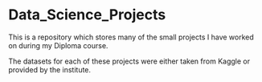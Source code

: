 # Data_Science_Projects

This is a repository which stores many of the small projects I have worked on during my Diploma course.

The datasets for each of these projects were either taken from Kaggle or provided by the institute. 
